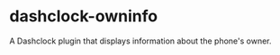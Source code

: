 dashclock-owninfo
=================

A Dashclock plugin that displays information about the phone's owner.